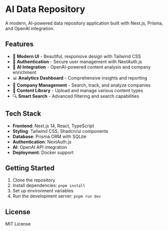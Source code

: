# AI Data Repository

A modern, AI-powered data repository application built with Next.js, Prisma, and OpenAI integration.

## Features

- 🎨 **Modern UI** - Beautiful, responsive design with Tailwind CSS
- 🔐 **Authentication** - Secure user management with NextAuth.js
- 🤖 **AI Integration** - OpenAI-powered content analysis and company enrichment
- 📊 **Analytics Dashboard** - Comprehensive insights and reporting
- 🏢 **Company Management** - Search, track, and analyze companies
- 📁 **Content Library** - Upload and manage various content types
- 🔍 **Smart Search** - Advanced filtering and search capabilities

## Tech Stack

- **Frontend**: Next.js 14, React, TypeScript
- **Styling**: Tailwind CSS, Shadcn/ui components
- **Database**: Prisma ORM with SQLite
- **Authentication**: NextAuth.js
- **AI**: OpenAI API integration
- **Deployment**: Docker support

## Getting Started

1. Clone the repository
2. Install dependencies: `pnpm install`
3. Set up environment variables
4. Run the development server: `pnpm run dev`

## License

MIT License
